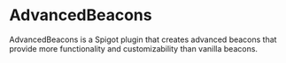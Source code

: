 # AdvancedBeacons

AdvancedBeacons is a Spigot plugin that creates advanced beacons that provide more functionality and customizability than vanilla beacons.
